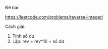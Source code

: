 Đề bài:

https://leetcode.com/problems/reverse-integer/

Cách giải: 

1. Tính số dư
2. Lặp: rev = rev*10 + số dư